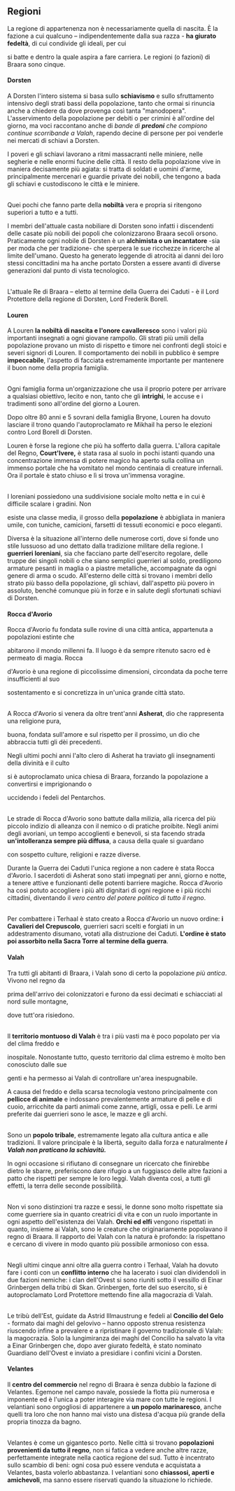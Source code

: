 <h2 id="Regioni" class="anchor">Regioni</h2>

La regione di appartenenza non è necessariamente quella di nascita. È la fazione a cui qualcuno – indipendentemente dalla sua razza - **ha giurato fedeltà**, di cui condivide gli ideali, per cui

si batte e dentro la quale aspira a fare carriera. Le regioni (o fazioni) di Braara sono cinque.


#### Dorsten

A Dorsten l'intero sistema si basa sullo **schiavismo** e sullo sfruttamento intensivo degli strati bassi della popolazione, tanto che ormai si rinuncia anche a chiedere da dove provenga così tanta "manodopera". L'asservimento della popolazione per debiti o per crimini è all'ordine del giorno, ma voci raccontano anche di _bande di **predoni** che compiono continue scorribande a Valah_, rapendo decine di persone per poi venderle nei mercati di schiavi a Dorsten.

I poveri e gli schiavi lavorano a ritmi massacranti nelle miniere, nelle segherie e nelle enormi fucine delle città. Il resto della popolazione vive in maniera decisamente più agiata: si tratta di soldati e uomini d'arme, principalmente mercenari e guardie private dei nobili, che tengono a bada gli schiavi e custodiscono le città e le miniere.

 \
Quei pochi che fanno parte della **nobiltà** vera e propria si ritengono superiori a tutto e a tutti.

I membri dell'attuale casta nobiliare di Dorsten sono infatti i discendenti delle casate più nobili dei popoli che colonizzarono Braara secoli orsono. Praticamente ogni nobile di Dorsten è un **alchimista o un incantatore** -sia per moda che per tradizione- che sperpera le sue ricchezze in ricerche al limite dell'umano. Questo ha generato leggende di atrocità ai danni dei loro stessi concittadini ma ha anche portato Dorsten a essere avanti di diverse generazioni dal punto di vista tecnologico.

 \
L'attuale Re di Braara – eletto al termine della Guerra dei Caduti - è il Lord Protettore della regione di Dorsten, Lord Frederik Borell.


#### Louren

A Louren **la nobiltà di nascita e l'onore cavalleresco** sono i valori più importanti insegnati a ogni giovane rampollo. Gli strati più umili della popolazione provano un misto di rispetto e timore nei confronti degli stoici e severi signori di Louren. Il comportamento dei nobili in pubblico è sempre **impeccabile**, l'aspetto di facciata estremamente importante per mantenere il buon nome della propria famiglia.

 \
Ogni famiglia forma un'organizzazione che usa il proprio potere per arrivare a qualsiasi obiettivo, lecito e non, tanto che gli **intrighi**, le accuse e i tradimenti sono all'ordine del giorno a Louren.

Dopo oltre 80 anni e 5 sovrani della famiglia Bryone, Louren ha dovuto lasciare il trono quando l'autoproclamato re Mikhail ha perso le elezioni contro Lord Borell di Dorsten.

Louren è forse la regione che più ha sofferto dalla guerra. L'allora capitale del Regno, **Court'Ivere,** è stata rasa al suolo in pochi istanti quando una concentrazione immensa di potere magico ha aperto sulla collina un immenso portale che ha vomitato nel mondo centinaia di creature infernali. Ora il portale è stato chiuso e lì si trova un'immensa voragine. 

 \
I loreniani possiedono una suddivisione sociale molto netta e in cui è difficile scalare i gradini. Non

esiste una classe media, il grosso della **popolazione** è abbigliata in maniera umile, con tuniche, camicioni, farsetti di tessuti economici e poco eleganti.

Diversa è la situazione all'interno delle numerose corti, dove si fonde uno stile lussuoso ad uno dettato dalla tradizione militare della regione. I **guerrieri loreniani**, sia che facciano parte dell'esercito regolare, delle truppe dei singoli nobili o che siano semplici guerrieri al soldo, prediligono armature pesanti in maglia o a piastre metalliche, accompagnate da ogni genere di arma o scudo. All'esterno delle città si trovano i membri dello strato più basso della popolazione, gli schiavi, dall'aspetto più povero in assoluto, benché comunque più in forze e in salute degli sfortunati schiavi di Dorsten.


#### Rocca d'Avorio

Rocca d'Avorio fu fondata sulle rovine di una città antica, appartenuta a popolazioni estinte che

abitarono il mondo millenni fa. Il luogo è da sempre ritenuto sacro ed è permeato di magia. Rocca

d'Avorio è una regione di piccolissime dimensioni, circondata da poche terre insufficienti al suo

sostentamento e si concretizza in un'unica grande città stato.

 \
A Rocca d'Avorio si venera da oltre trent'anni **Asherat**, dio che rappresenta una religione pura,

buona, fondata sull'amore e sul rispetto per il prossimo, un dio che abbraccia tutti gli dèi precedenti.

Negli ultimi pochi anni l'alto clero di Asherat ha traviato gli insegnamenti della divinità e il culto

si è autoproclamato unica chiesa di Braara, forzando la popolazione a convertirsi e imprigionando o

uccidendo i fedeli del Pentarchos.

 \
Le strade di Rocca d'Avorio sono battute dalla milizia, alla ricerca del più piccolo indizio di alleanza con il nemico o di pratiche proibite. Negli animi degli avoriani, un tempo accoglienti e benevoli, si sta facendo strada **un'intolleranza sempre più diffusa**, a causa della quale si guardano

con sospetto culture, religioni e razze diverse.

Durante la Guerra dei Caduti l'unica regione a non cadere è stata Rocca d'Avorio. I sacerdoti di Asherat sono stati impegnati per anni, giorno e notte, a tenere attive e funzionanti delle potenti barriere magiche. Rocca d'Avorio ha così potuto accogliere i più alti dignitari di ogni regione e i più ricchi cittadini, diventando il _vero centro del potere politico di tutto il regno_.

 \
Per combattere i Terhaal è stato creato a Rocca d'Avorio un nuovo ordine: **i Cavalieri del Crepuscolo**, guerrieri sacri scelti e forgiati in un addestramento disumano, votati alla distruzione dei Caduti. **L'ordine è stato poi assorbito nella Sacra Torre** **al termine della guerra**.


#### Valah

Tra tutti gli abitanti di Braara, i Valah sono di certo la popolazione _più antica_. Vivono nel regno da

prima dell'arrivo dei colonizzatori e furono da essi decimati e schiacciati al nord sulle montagne,

dove tutt'ora risiedono.

 \
Il **territorio montuoso di Valah** è tra i più vasti ma è poco popolato per via del clima freddo e

inospitale. Nonostante tutto, questo territorio dal clima estremo è molto ben conosciuto dalle sue

genti e ha permesso ai Valah di controllare un'area inespugnabile.

A causa del freddo e della scarsa tecnologia vestono principalmente con **pellicce di animale** e indossano prevalentemente armature di pelle e di cuoio, arricchite da parti animali come zanne, artigli, ossa e pelli. Le armi preferite dai guerrieri sono le asce, le mazze e gli archi.

 \
Sono un **popolo tribale**, estremamente legato alla cultura antica e alle tradizioni. Il valore principale è la libertà, seguito dalla forza e naturalmente **_i Valah non praticano la schiavitù._** 

In ogni occasione si rifiutano di consegnare un ricercato che finirebbe dietro le sbarre, preferiscono dare rifugio a un fuggiasco delle altre fazioni a patto che rispetti per sempre le loro leggi. Valah diventa così, a tutti gli effetti, la terra delle seconde possibilità.

 \
Non vi sono distinzioni tra razze e sessi, le donne sono molto rispettate sia come guerriere sia in quanto creatrici di vita e con un ruolo importante in ogni aspetto dell'esistenza dei Valah. **Orchi ed elfi** vengono rispettati in quanto, insieme ai Valah, sono le creature che originariamente popolavano il regno di Braara. Il rapporto dei Valah con la natura è profondo: la rispettano e cercano di vivere in modo quanto più possibile armonioso con essa.

 \
Negli ultimi cinque anni oltre alla guerra contro i Terhaal, Valah ha dovuto fare i conti con un **conflitto interno** che ha lacerato i suoi clan dividendoli in due fazioni nemiche: i clan dell'Ovest si sono riuniti sotto il vessillo di Einar Grinbergen della tribù di Skan. Grinbergen, forte del suo esercito, si è autoproclamato Lord Protettore mettendo fine alla magocrazia di Valah. 

 \
Le tribù dell'Est, guidate da Astrid Illmaustrung e fedeli al **Concilio del Gelo** - formato dai maghi del gelovivo – hanno opposto strenua resistenza riuscendo infine a prevalere e a ripristinare il governo tradizionale di Valah: la magocrazia. Solo la lungimiranza dei maghi del Concilio ha salvato la vita a Einar Grinbergen che, dopo aver giurato fedeltà, è stato nominato Guardiano dell'Ovest e inviato a presidiare i confini vicini a Dorsten.


#### Velantes

Il **centro del commercio** nel regno di Braara è senza dubbio la fazione di Velantes. Egemone nel campo navale, possiede la flotta più numerosa e imponente ed è l'unica a poter interagire via mare con tutte le regioni. I velantiani sono orgogliosi di appartenere a **un popolo marinaresco**, anche quelli tra loro che non hanno mai visto una distesa d'acqua più grande della propria tinozza da bagno.

 \
Velantes è come un gigantesco porto. Nelle città si trovano **popolazioni provenienti da tutto il regno**, non si fatica a vedere anche altre razze, perfettamente integrate nella caotica regione del sud. Tutto è incentrato sullo scambio di beni: ogni cosa può essere venduta e acquistata a Velantes, basta volerlo abbastanza. I velantiani sono **chiassosi, aperti e amichevoli**, ma sanno essere riservati quando la situazione lo richiede.

